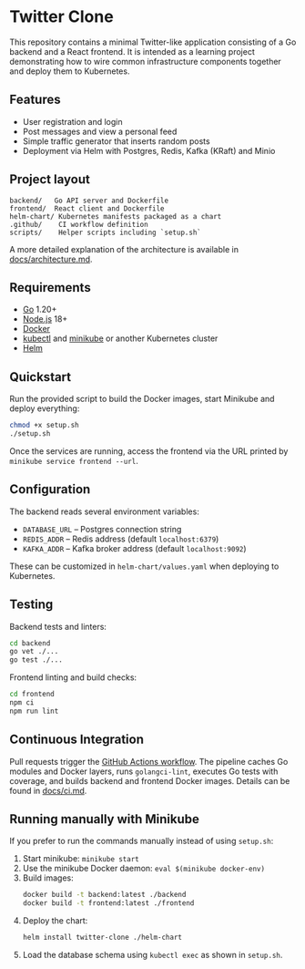 # Twitter Clone

This repository contains a minimal Twitter-like application consisting of a Go backend and a React frontend. It is intended as a learning project demonstrating how to wire common infrastructure components together and deploy them to Kubernetes.

## Features

- User registration and login
- Post messages and view a personal feed
- Simple traffic generator that inserts random posts
- Deployment via Helm with Postgres, Redis, Kafka (KRaft) and Minio

## Project layout

```
backend/   Go API server and Dockerfile
frontend/  React client and Dockerfile
helm-chart/ Kubernetes manifests packaged as a chart
.github/    CI workflow definition
scripts/    Helper scripts including `setup.sh`
```

A more detailed explanation of the architecture is available in [docs/architecture.md](docs/architecture.md).

## Requirements

- [Go](https://golang.org/) 1.20+
- [Node.js](https://nodejs.org/) 18+
- [Docker](https://www.docker.com/)
- [kubectl](https://kubernetes.io/docs/tasks/tools/) and [minikube](https://minikube.sigs.k8s.io/) or another Kubernetes cluster
- [Helm](https://helm.sh/)

## Quickstart

Run the provided script to build the Docker images, start Minikube and deploy everything:

```bash
chmod +x setup.sh
./setup.sh
```

Once the services are running, access the frontend via the URL printed by `minikube service frontend --url`.

## Configuration

The backend reads several environment variables:

- `DATABASE_URL` – Postgres connection string
- `REDIS_ADDR` – Redis address (default `localhost:6379`)
- `KAFKA_ADDR` – Kafka broker address (default `localhost:9092`)

These can be customized in `helm-chart/values.yaml` when deploying to Kubernetes.

## Testing

Backend tests and linters:

```bash
cd backend
go vet ./...
go test ./...
```

Frontend linting and build checks:

```bash
cd frontend
npm ci
npm run lint
```

## Continuous Integration

Pull requests trigger the [GitHub Actions workflow](.github/workflows/ci.yml). The pipeline caches Go modules and Docker layers, runs `golangci-lint`, executes Go tests with coverage, and builds backend and frontend Docker images. Details can be found in [docs/ci.md](docs/ci.md).

## Running manually with Minikube

If you prefer to run the commands manually instead of using `setup.sh`:

1. Start minikube: `minikube start`
2. Use the minikube Docker daemon: `eval $(minikube docker-env)`
3. Build images:
   ```bash
   docker build -t backend:latest ./backend
   docker build -t frontend:latest ./frontend
   ```
4. Deploy the chart:
   ```bash
   helm install twitter-clone ./helm-chart
   ```
5. Load the database schema using `kubectl exec` as shown in `setup.sh`.



